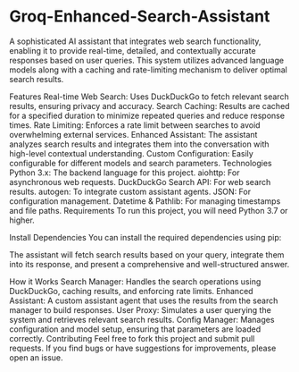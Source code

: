 # Groq-Enhanced-Search-Assistant

A sophisticated AI assistant that integrates web search functionality, enabling it to provide real-time, detailed, and contextually accurate responses based on user queries. This system utilizes advanced language models along with a caching and rate-limiting mechanism to deliver optimal search results.

Features
Real-time Web Search: Uses DuckDuckGo to fetch relevant search results, ensuring privacy and accuracy.
Search Caching: Results are cached for a specified duration to minimize repeated queries and reduce response times.
Rate Limiting: Enforces a rate limit between searches to avoid overwhelming external services.
Enhanced Assistant: The assistant analyzes search results and integrates them into the conversation with high-level contextual understanding.
Custom Configuration: Easily configurable for different models and search parameters.
Technologies
Python 3.x: The backend language for this project.
aiohttp: For asynchronous web requests.
DuckDuckGo Search API: For web search results.
autogen: To integrate custom assistant agents.
JSON: For configuration management.
Datetime & Pathlib: For managing timestamps and file paths.
Requirements
To run this project, you will need Python 3.7 or higher.

Install Dependencies
You can install the required dependencies using pip:

The assistant will fetch search results based on your query, integrate them into its response, and present a comprehensive and well-structured answer.

How it Works
Search Manager: Handles the search operations using DuckDuckGo, caching results, and enforcing rate limits.
Enhanced Assistant: A custom assistant agent that uses the results from the search manager to build responses.
User Proxy: Simulates a user querying the system and retrieves relevant search results.
Config Manager: Manages configuration and model setup, ensuring that parameters are loaded correctly.
Contributing
Feel free to fork this project and submit pull requests. If you find bugs or have suggestions for improvements, please open an issue.

